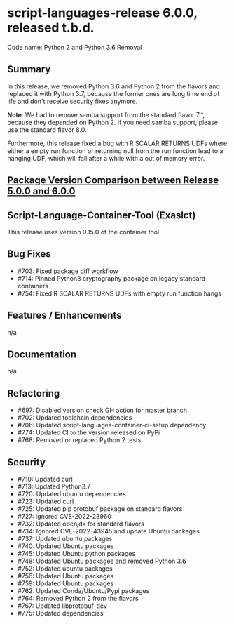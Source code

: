 # script-languages-release 6.0.0, released t.b.d.

Code name: Python 2 and Python 3.6 Removal

## Summary

In this release, we removed Python 3.6 and Python 2 from the flavors and replaced it with Python 3.7, because the former ones are long time end of life and don't receive security fixes anymore. 

**Note**: We had to remove samba support from the standard flavor 7.\*, because they depended on Python 2. If you need samba support, please use the standard flavor 8.0.

Furthermore, this release fixed a bug with R SCALAR RETURNS UDFs where either a empty run function or returning null from the run function lead to a hanging  UDF, which will fail after a while with a out of memory error.

## [Package Version Comparison between Release 5.0.0 and 6.0.0](package_diffs/6.0.0/README.md)
  
## Script-Language-Container-Tool (Exaslct)

This release uses version 0.15.0 of the container tool.

## Bug Fixes

 - #703: Fixed package diff workflow
 - #714: Pinned Python3 cryptography package on legacy standard containers
 - #754: Fixed R SCALAR RETURNS UDFs with empty run function hangs 

## Features / Enhancements

 n/a

## Documentation

 n/a

## Refactoring

 - #697: Disabled version check GH action for master branch
 - #702: Updated toolchain dependencies
 - #706: Updated script-languages-container-ci-setup dependency
 - #774: Updated CI to the version released on PyPi
 - #768: Removed or replaced Python 2 tests

## Security

 - #710: Updated curl
 - #713: Updated Python3.7
 - #720: Updated ubuntu dependencies
 - #723: Updated curl
 - #725: Updated pip protobuf package on standard flavors
 - #727: Ignored CVE-2022-23960
 - #732: Updated openjdk for standard flavors
 - #734: Ignored CVE-2022-43945 and update Ubuntu packages
 - #737: Updated ubuntu packages
 - #740: Updated Ubuntu packages
 - #745: Updated Ubuntu python packages
 - #748: Updated Ubuntu packages and removed Python 3.6
 - #752: Updated ubuntu packages
 - #756: Updated Ubuntu packages
 - #759: Updated Ubuntu packages
 - #762: Updated Conda/Ubuntu/Pypi packages
 - #764: Removed Python 2 from the flavors
 - #767: Updated libprotobuf-dev 
 - #775: Updated dependencies
